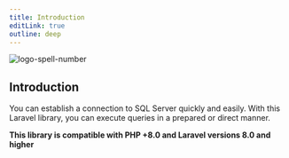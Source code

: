 ```yaml
---
title: Introduction
editLink: true
outline: deep
---
```


![logo-spell-number](/img/logo-full-scream.png)

## Introduction

You can establish a connection to SQL Server quickly and easily. With this Laravel library, you can execute queries in a prepared or direct manner.

**This library is compatible with PHP +8.0 and Laravel versions 8.0 and higher**
